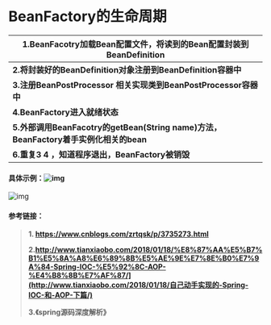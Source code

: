 # BeanFactory的生命周期

| **1.BeanFacotry加载Bean配置文件，将读到的Bean配置封装到BeanDefinition** |
| ------------------------------------------------------------ |
| **2.将封装好的BeanDefinition对象注册到BeanDefinition容器中** |
| **3.注册BeanPostProcessor 相关实现类到BeanPostProcessor容器中** |
| **4.BeanFactory进入就绪状态**                                |
| **5.外部调用BeanFacotry的getBean(String name)方法，BeanFactory着手实例化相关的bean** |
| **6.重复3 4 ，知道程序退出，BeanFactory被销毁**              |

#### 具体示例：![img](https://images0.cnblogs.com/i/580631/201405/181453414212066.png)

![img](https://images0.cnblogs.com/i/580631/201405/181454040628981.png)

#### 参考链接：

> **1. https://www.cnblogs.com/zrtqsk/p/3735273.html**
>
> **2.http://www.tianxiaobo.com/2018/01/18/%E8%87%AA%E5%B7%B1%E5%8A%A8%E6%89%8B%E5%AE%9E%E7%8E%B0%E7%9A%84-Spring-IOC-%E5%92%8C-AOP-%E4%B8%8B%E7%AF%87/](http://www.tianxiaobo.com/2018/01/18/自己动手实现的-Spring-IOC-和-AOP-下篇/)**
>
> **3.《spring源码深度解析》**